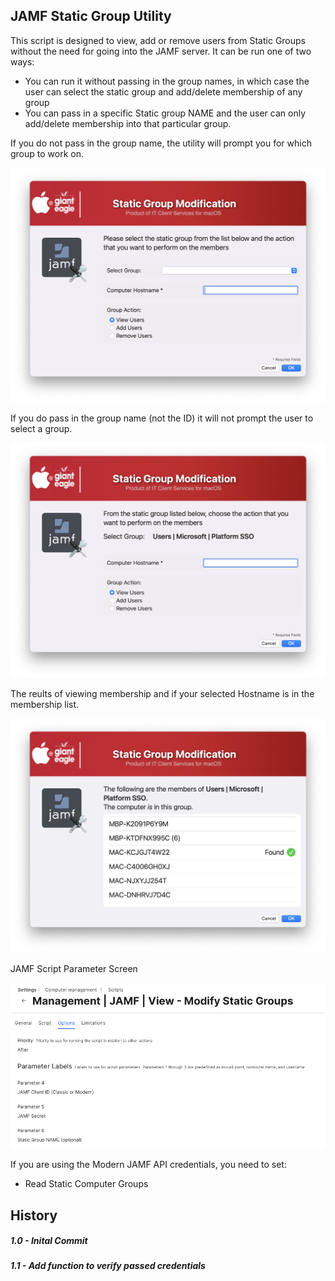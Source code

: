 ## JAMF Static Group Utility

This script is designed to view, add or remove users from Static Groups without the need for going into the JAMF server.  It can be run one of two ways: 

* You can run it without passing in the group names, in which case the user can select the static group and add/delete membership of any group
* You can pass in a specific Static group NAME and the user can only add/delete membership into that particular group.

If you do not pass in the group name, the utility will prompt you for which group to work on.

![](./JAMFStaticGroupUtility-AskGroup.png)

If you do pass in the group name (not the ID) it will not prompt the user to select a group.

![](./JAMFStaticGroupUtility-No%20Group.png)

The reults of viewing membership and if your selected Hostname is in the membership list.

![](./JAMFStaticGroupUtility-Results.png)

JAMF Script Parameter Screen

![](JAMFStaticGroupUtility-Parameters.png)


If you are using the Modern JAMF API credentials, you need to set:

* Read Static Computer Groups

## History ##

##### 1.0 - Inital Commit #####
##### 1.1 - Add function to verify passed credentials #####
